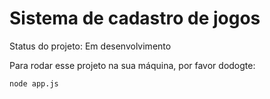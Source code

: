 # Sistema de cadastro de jogos

Status do projeto: Em desenvolvimento

Para rodar esse projeto na sua máquina, por favor dodogte:

```
node app.js
```

